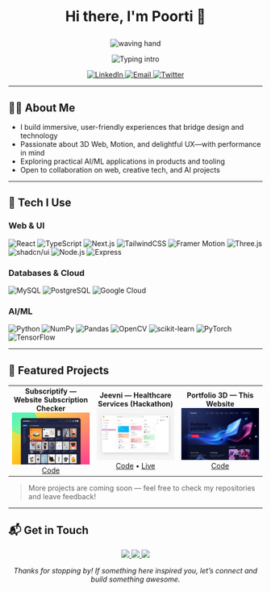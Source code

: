 # <p align="center">Hi there, I'm Poorti 👋</p>

<p align="center">
  <img src="https://media.giphy.com/media/M9gbBd9nbDrOTu1Mqx/giphy.gif" width="100" alt="waving hand" />
</p>
<p align="center">
  <img src="https://readme-typing-svg.herokuapp.com?color=%23007bff&size=28&center=true&vCenter=true&width=680&height=55&lines=Hi%2C+I'm+Poorti+%F0%9F%91%8B;Creative+Software+Developer;Web+Developer;AI%2FML+Enthusiast;3D+Web+%26+Motion+Lover;Open+Source+Contributor" alt="Typing intro"/>
</p>

<!-- <p align="center">
  <a href="https://github.com/Poortigupta">
    <img src="https://komarev.com/ghpvc/?username=Poortigupta&style=flat-square&color=0A66C2" alt="profile views"/>
  </a>
</p> -->

<p align="center">
  <a href="https://www.linkedin.com/in/poorti-gupta-b11529282/">
    <img src="https://img.shields.io/badge/LinkedIn-Poorti%20Gupta-0A66C2?style=for-the-badge&logo=linkedin&logoColor=white" alt="LinkedIn"/>
  </a>
  <a href="mailto:poortigupta2309@email.com">
    <img src="https://img.shields.io/badge/Email-Contact-D14836?style=for-the-badge&logo=gmail&logoColor=white" alt="Email"/>
  </a>
  <a href="https://twitter.com/PoortiGupta">
    <img src="https://img.shields.io/badge/Twitter-@PoortiGupta-1DA1F2?style=for-the-badge&logo=twitter&logoColor=white" alt="Twitter"/>
  </a>
</p>

---

## 👩‍💻 About Me

- I build immersive, user-friendly experiences that bridge design and technology  
- Passionate about 3D Web, Motion, and delightful UX—with performance in mind  
- Exploring practical AI/ML applications in products and tooling  
- Open to collaboration on web, creative tech, and AI projects

---

## 🧰 Tech I Use

### Web & UI
<p>
  <img alt="React" src="https://img.shields.io/badge/React-61DAFB?logo=react&logoColor=222"/>
  <img alt="TypeScript" src="https://img.shields.io/badge/TypeScript-3178C6?logo=typescript&logoColor=white"/>
  <img alt="Next.js" src="https://img.shields.io/badge/Next.js-000000?logo=nextdotjs&logoColor=white"/>
  <img alt="TailwindCSS" src="https://img.shields.io/badge/TailwindCSS-06B6D4?logo=tailwindcss&logoColor=white"/>
  <img alt="Framer Motion" src="https://img.shields.io/badge/Framer%20Motion-0055FF?logo=framer&logoColor=white"/>
  <img alt="Three.js" src="https://img.shields.io/badge/Three.js-000000?logo=threedotjs&logoColor=white"/>
  <img alt="shadcn/ui" src="https://img.shields.io/badge/shadcn%2Fui-000?logo=react&logoColor=white"/>
  <img alt="Node.js" src="https://img.shields.io/badge/Node.js-339933?logo=nodedotjs&logoColor=white"/>
  <img alt="Express" src="https://img.shields.io/badge/Express-000000?logo=express&logoColor=white"/>
</p>

### Databases & Cloud
<p>
  <img alt="MySQL" src="https://img.shields.io/badge/MySQL-4479A1?logo=mysql&logoColor=white"/>
  <img alt="PostgreSQL" src="https://img.shields.io/badge/PostgreSQL-336791?logo=postgresql&logoColor=white"/>
  <img alt="Google Cloud" src="https://img.shields.io/badge/Google%20Cloud-4285F4?logo=googlecloud&logoColor=white"/>
</p>

### AI/ML
<p>
  <img alt="Python" src="https://img.shields.io/badge/Python-3776AB?logo=python&logoColor=white"/>
  <img alt="NumPy" src="https://img.shields.io/badge/NumPy-013243?logo=numpy&logoColor=white"/>
  <img alt="Pandas" src="https://img.shields.io/badge/Pandas-150458?logo=pandas&logoColor=white"/>
  <img alt="OpenCV" src="https://img.shields.io/badge/OpenCV-5C3EE8?logo=opencv&logoColor=white"/>
  <img alt="scikit-learn" src="https://img.shields.io/badge/scikit--learn-F7931E?logo=scikitlearn&logoColor=white"/>
  <img alt="PyTorch" src="https://img.shields.io/badge/PyTorch-EE4C2C?logo=pytorch&logoColor=white"/>
  <img alt="TensorFlow" src="https://img.shields.io/badge/TensorFlow-FF6F00?logo=tensorflow&logoColor=white"/>
</p>

---

## 🚀 Featured Projects

<table>
  <tr>
    <td width="33%" align="center">
      <strong>Subscriptify — Website Subscription Checker</strong><br/>
      <a href="https://github.com/poortigupta/subscriptify">
        <img src="https://raw.githubusercontent.com/Poortigupta/Portfolio3D/main/public/project-1.jpg" alt="Subscriptify" width="100%"/>
      </a>
      <br/>
      <a href="https://github.com/poortigupta/subscriptify">Code</a>
    </td>
    <td width="33%" align="center">
      <strong>Jeevni — Healthcare Services (Hackathon)</strong><br/>
      <a href="https://github.com/poortigupta/jeevni">
        <img src="https://raw.githubusercontent.com/Poortigupta/Portfolio3D/main/public/project-2.jpg" alt="Jeevni" width="100%"/>
      </a>
      <br/>
      <a href="https://github.com/poortigupta/jeevni">Code</a> • <a href="https://jeevni-healthcare.vercel.app">Live</a>
    </td>
    <td width="33%" align="center">
      <strong>Portfolio 3D — This Website</strong><br/>
      <a href="https://github.com/Poortigupta/Portfolio3D">
        <img src="https://raw.githubusercontent.com/Poortigupta/Portfolio3D/main/public/project-6.jpg" alt="Portfolio3D" width="100%"/>
      </a>
      <br/>
      <a href="https://github.com/Poortigupta/Portfolio3D">Code</a>
    </td>
  </tr>
</table>

> More projects are coming soon — feel free to check my repositories and leave feedback!

---


## 📬 Get in Touch

<p align="center">
  <a href="https://www.linkedin.com/in/poorti-gupta-b11529282/">
    <img src="https://img.shields.io/badge/LinkedIn-Poorti%20Gupta-0A66C2?style=for-the-badge&logo=linkedin&logoColor=white"/>
  </a>
  <a href="mailto:poortigupta2309@email.com">
    <img src="https://img.shields.io/badge/Email-Connect-D14836?style=for-the-badge&logo=gmail&logoColor=white"/>
  </a>
  <a href="https://github.com/Poortigupta">
    <img src="https://img.shields.io/badge/GitHub-@Poortigupta-181717?style=for-the-badge&logo=github&logoColor=white"/>
  </a>
</p>

<p align="center"><i>Thanks for stopping by! If something here inspired you, let’s connect and build something awesome.</i></p>
